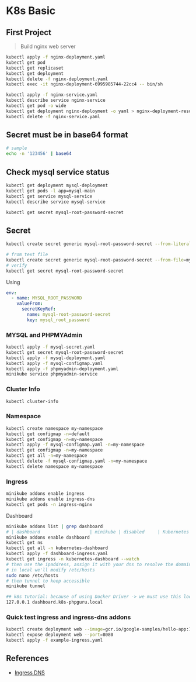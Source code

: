 # K8s Basic

## First Project

> Build nginx web server

```sh
kubectl apply -f nginx-deployment.yaml
kubectl get pod
kubectl get replicaset
kubectl get deployment
kubectl delete -f nginx-deployment.yaml
kubectl exec -it nginx-deployment-6995985744-22cc4 -- bin/sh

kubectl apply -f nginx-service.yaml
kubectl describe service nginx-service
kubectl get pod -o wide
kubectl get deployment nginx-deployment -o yaml > nginx-deployment-result.yaml
kubectl delete -f nginx-service.yaml
```

## Secret must be in base64 format

```sh
# sample
echo -n '123456' | base64
```

## Check mysql service status

```sh
kubectl get deployment mysql-deployment
kubectl get pods -l app=mysql-main
kubectl get service mysql-service
kubectl describe service mysql-service

kubectl get secret mysql-root-password-secret
```

## Secret

```sh
kubectl create secret generic mysql-root-password-secret --from-literal=mysql_root_password='yourpassword'

# from text file
kubectl create secret generic mysql-root-password-secret --from-file=mysql_root_password=mysql_root_password.txt
# verify
kubectl get secret mysql-root-password-secret
```

Using

```yaml
env:
  - name: MYSQL_ROOT_PASSWORD
    valueFrom:
      secretKeyRef:
        name: mysql-root-password-secret
        key: mysql_root_password
```

### MYSQL and PHPMYAdmin

```sh
kubectl apply -f mysql-secret.yaml
kubectl get secret mysql-root-password-secret
kubectl apply -f mysql-deployment.yaml
kubectl apply -f mysql-configmap.yaml
kubectl apply -f phpmyadmin-deployment.yaml
minikube service phpmyadmin-service
```

### Cluster Info

```sh
kubectl cluster-info
```

### Namespace

```sh
kubectl create namespace my-namespace
kubectl get configmap -n=default
kubectl get configmap -n=my-namespace
kubectl apply -f mysql-configmap.yaml -n=my-namespace
kubectl get configmap -n=my-namespace
kubectl get all -n=my-namespace
kubectl delete -f mysql-configmap.yaml -n=my-namespace
kubectl delete namespace my-namespace
```

### Ingress

```sh
minikube addons enable ingress
minikube addons enable ingress-dns
kubectl get pods -n ingress-nginx
```

Dashboard

```sh
minikube addons list | grep dashboard
# | dashboard                   | minikube | disabled     | Kubernetes                     |
minikube addons enable dashboard
kubectl get ns
kubectl get all -n kubernetes-dashboard
kubectl apply -f dashboard-ingress.yaml
kubectl get ingress -n kubernetes-dashboard --watch
# then use the ipaddress, assign it with your dns to resolve the domain
# in local we'll modify /etc/hosts
sudo nano /etc/hosts
# then tunnel to keep accessible
minikube tunnel
```

```sh
## k8s tutorial: because of using Docker Driver -> we must use this local ip address
127.0.0.1 dashboard.k8s-phpguru.local
```

### Quick test ingress and ingress-dns addons

```sh
kubectl create deployment web --image=gcr.io/google-samples/hello-app:1.0
kubectl expose deployment web --port=8080
kubectl apply -f example-ingress.yaml
```

## References

- [Ingress DNS](https://minikube.sigs.k8s.io/docs/handbook/addons/ingress-dns/#macOS)
